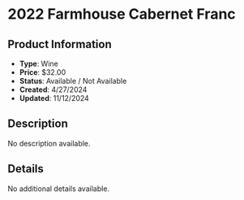 # 2022 Farmhouse Cabernet Franc

## Product Information
- **Type**: Wine
- **Price**: $32.00
- **Status**: Available / Not Available
- **Created**: 4/27/2024
- **Updated**: 11/12/2024

## Description
No description available.



## Details
No additional details available.
